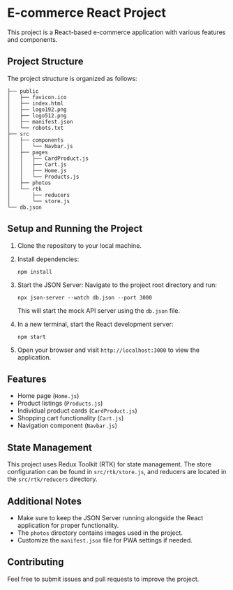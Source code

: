 # E-commerce React Project

This project is a React-based e-commerce application with various features and components.

## Project Structure

The project structure is organized as follows:

```
├── public
│   ├── favicon.ico
│   ├── index.html
│   ├── logo192.png
│   ├── logo512.png
│   ├── manifest.json
│   └── robots.txt
├── src
│   ├── components
│   │   └── Navbar.js
│   ├── pages
│   │   ├── CardProduct.js
│   │   ├── Cart.js
│   │   ├── Home.js
│   │   └── Products.js
│   ├── photos
│   └── rtk
│       ├── reducers
│       └── store.js
└── db.json
```

## Setup and Running the Project

1. Clone the repository to your local machine.

2. Install dependencies:
   ```
   npm install
   ```

3. Start the JSON Server:
   Navigate to the project root directory and run:
   ```
   npx json-server --watch db.json --port 3000
   ```
   This will start the mock API server using the `db.json` file.

4. In a new terminal, start the React development server:
   ```
   npm start
   ```

5. Open your browser and visit `http://localhost:3000` to view the application.

## Features

- Home page (`Home.js`)
- Product listings (`Products.js`)
- Individual product cards (`CardProduct.js`)
- Shopping cart functionality (`Cart.js`)
- Navigation component (`Navbar.js`)

## State Management

This project uses Redux Toolkit (RTK) for state management. The store configuration can be found in `src/rtk/store.js`, and reducers are located in the `src/rtk/reducers` directory.

## Additional Notes

- Make sure to keep the JSON Server running alongside the React application for proper functionality.
- The `photos` directory contains images used in the project.
- Customize the `manifest.json` file for PWA settings if needed.

## Contributing

Feel free to submit issues and pull requests to improve the project.
